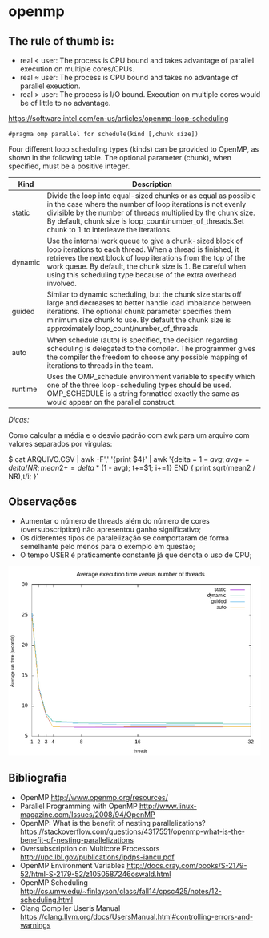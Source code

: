# openmp

The rule of thumb is:
---------------------

* real < user: The process is CPU bound and takes advantage of parallel execution on multiple cores/CPUs.
* real ≈ user: The process is CPU bound and takes no advantage of parallel exeuction.
* real > user: The process is I/O bound. Execution on multiple cores would be of little to no advantage.

https://software.intel.com/en-us/articles/openmp-loop-scheduling

```
#pragma omp parallel for schedule(kind [,chunk size])
```

Four different loop scheduling types (kinds) can be provided to OpenMP, as shown in the following table. The optional parameter (chunk), when specified, must be a positive integer.

| Kind	  | Description |
| ------- | ----------- |
|static	  | Divide the loop into equal-sized chunks or as equal as possible in the case where the number of loop iterations is not evenly divisible by the number of threads multiplied by the chunk size. By default, chunk size is loop_count/number_of_threads.Set chunk to 1 to interleave the iterations. |
| dynamic | Use the internal work queue to give a chunk-sized block of loop iterations to each thread. When a thread is finished, it retrieves the next block of loop iterations from the top of the work queue. By default, the chunk size is 1. Be careful when using this scheduling type because of the extra overhead involved. |
| guided  | Similar to dynamic scheduling, but the chunk size starts off large and decreases to better handle load imbalance between iterations. The optional chunk parameter specifies them minimum size chunk to use. By default the chunk size is approximately loop_count/number_of_threads. |
| auto	  | When schedule (auto) is specified, the decision regarding scheduling is delegated to the compiler. The programmer gives the compiler the freedom to choose any possible mapping of iterations to threads in the team. |
| runtime | Uses the OMP_schedule environment variable to specify which one of the three loop-scheduling types should be used. OMP_SCHEDULE is a string formatted exactly the same as would appear on the parallel construct. |

*Dicas:*

Como calcular a média e o desvio padrão com awk para um arquivo com valores separados por virgulas:

$ cat ARQUIVO.CSV | awk -F',' '{print $4}' | awk '{delta = $1 - avg; avg += delta / NR; mean2 += delta * ($1 - avg); t+=$1; i+=1} END { print sqrt(mean2 / NR),t/i; }'

Observações
-----------
* Aumentar o número de threads além do número de cores (oversubscription) não apresentou ganho significativo;
* Os diderentes tipos de paralelização se comportaram de forma semelhante pelo menos para o exemplo em questão;
* O tempo USER é praticamente constante já que denota o uso de CPU;

![Média de execução por número de threads](media-desvio-padrao.png)

Bibliografia
------------

* OpenMP http://www.openmp.org/resources/
* Parallel Programming with OpenMP http://www.linux-magazine.com/Issues/2008/94/OpenMP
* OpenMP: What is the benefit of nesting parallelizations? https://stackoverflow.com/questions/4317551/openmp-what-is-the-benefit-of-nesting-parallelizations
* Oversubscription on Multicore Processors http://upc.lbl.gov/publications/ipdps-iancu.pdf
* OpenMP Environment Variables http://docs.cray.com/books/S-2179-52/html-S-2179-52/z1050587246oswald.html
* OpenMP Scheduling http://cs.umw.edu/~finlayson/class/fall14/cpsc425/notes/12-scheduling.html
* Clang Compiler User’s Manual https://clang.llvm.org/docs/UsersManual.html#controlling-errors-and-warnings

